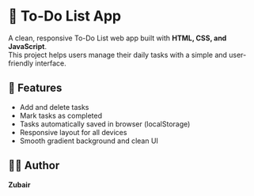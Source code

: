 # 📝 To-Do List App

A clean, responsive To-Do List web app built with **HTML, CSS, and JavaScript**.  
This project helps users manage their daily tasks with a simple and user-friendly interface.

## 📸 Features
- Add and delete tasks
- Mark tasks as completed
- Tasks automatically saved in browser (localStorage)
- Responsive layout for all devices
- Smooth gradient background and clean UI

## 🧑‍💻 Author
**Zubair**  
